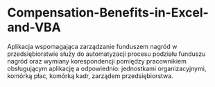 # Compensation-Benefits-in-Excel-and-VBA
Aplikacja wspomagająca zarządzanie funduszem nagród w przedsiębiorstwie służy do automatyzacji procesu podziału funduszu nagród oraz wymiany korespondencji pomiędzy pracownikiem obsługującym aplikację a odpowiednio: jednostkami organizacyjnymi, komórką płac, komórką kadr, zarządem przedsiębiorstwa. 
